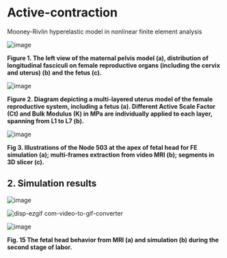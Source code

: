 # Active-contraction
Mooney-Rivlin hyperelastic model in nonlinear finite element analysis

![image](https://github.com/user-attachments/assets/6dadad9c-4838-4b53-b047-da1d02585bf1)

**Figure 1. The left view of the maternal pelvis model (a), distribution of longitudinal fasciculi on female reproductive organs (including the cervix and uterus) (b) and the fetus (c).**

![image](https://github.com/user-attachments/assets/50e50848-bb85-48f5-ac50-a2886689073e)

**Figure 2. Diagram depicting a multi-layered uterus model of the female reproductive system, including a fetus (a). Different Active Scale Factor (Ct) and Bulk Modulus (K) in MPa are individually applied to each layer, spanning from L1 to L7 (b).**

![image](https://github.com/user-attachments/assets/f1b73491-fa47-4421-8daf-6a253cfe0169)

**Fig 3. Illustrations of the Node 503 at the apex of fetal head for FE simulation (a); multi-frames extraction from video MRI (b); segments in 3D slicer (c).**
## 2. Simulation results

![image](https://github.com/NhatThanh92/Active-contraction/assets/51020597/f2d6d48b-e1f2-467f-af86-a00d42d79979)


![disp-ezgif com-video-to-gif-converter](https://github.com/user-attachments/assets/6e3c5163-b953-405f-a1f8-de86772b2700)

![image](https://github.com/user-attachments/assets/934bdb09-187b-4ae7-80a2-6befd5448ef6)

**Fig. 15  The fetal head behavior from MRI (a) and simulation (b) during the second stage of labor.**



